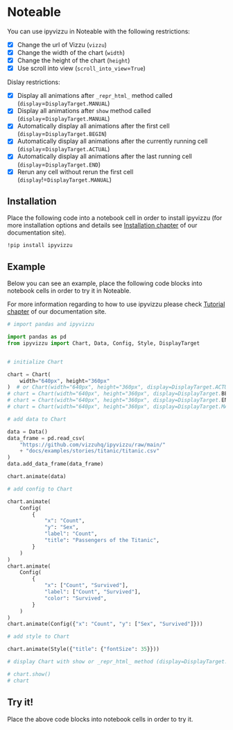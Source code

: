# Noteable

You can use ipyvizzu in Noteable with the following restrictions:

- [x] Change the url of Vizzu (`vizzu`)
- [x] Change the width of the chart (`width`)
- [x] Change the height of the chart (`height`)
- [x] Use scroll into view (`scroll_into_view`=`True`)

Dislay restrictions:

- [x] Display all animations after `_repr_html_` method called (`display`=`DisplayTarget.MANUAL`)
- [x] Display all animations after `show` method called (`display`=`DisplayTarget.MANUAL`)
- [x] Automatically display all animations after the first cell (`display`=`DisplayTarget.BEGIN`)
- [x] Automatically display all animations after the currently running cell (`display`=`DisplayTarget.ACTUAL`)
- [x] Automatically display all animations after the last running cell (`display`=`DisplayTarget.END`)
- [x] Rerun any cell without rerun the first cell (`display`!=`DisplayTarget.MANUAL`)

## Installation

Place the following code into a notebook cell in order to install ipyvizzu (for more installation options and details see [Installation chapter](../../installation.md) of our documentation site).

```
!pip install ipyvizzu
```

## Example

Below you can see an example, place the following code blocks into notebook cells in order to try it in Noteable.

For more information regarding to how to use ipyvizzu please check [Tutorial chapter](../../tutorial/index.md) of our documentation site.

```python
# import pandas and ipyvizzu

import pandas as pd
from ipyvizzu import Chart, Data, Config, Style, DisplayTarget


# initialize Chart

chart = Chart(
    width="640px", height="360px"
)  # or Chart(width="640px", height="360px", display=DisplayTarget.ACTUAL)
# chart = Chart(width="640px", height="360px", display=DisplayTarget.BEGIN)
# chart = Chart(width="640px", height="360px", display=DisplayTarget.END)
# chart = Chart(width="640px", height="360px", display=DisplayTarget.MANUAL)
```

```python
# add data to Chart

data = Data()
data_frame = pd.read_csv(
    "https://github.com/vizzuhq/ipyvizzu/raw/main/"
    + "docs/examples/stories/titanic/titanic.csv"
)
data.add_data_frame(data_frame)

chart.animate(data)
```

```python
# add config to Chart

chart.animate(
    Config(
        {
            "x": "Count",
            "y": "Sex",
            "label": "Count",
            "title": "Passengers of the Titanic",
        }
    )
)
chart.animate(
    Config(
        {
            "x": ["Count", "Survived"],
            "label": ["Count", "Survived"],
            "color": "Survived",
        }
    )
)
chart.animate(Config({"x": "Count", "y": ["Sex", "Survived"]}))
```

```python
# add style to Chart

chart.animate(Style({"title": {"fontSize": 35}}))
```

```python
# display Chart with show or _repr_html_ method (display=DisplayTarget.MANUAL)

# chart.show()
# chart
```

## Try it!

Place the above code blocks into notebook cells in order to try it.
